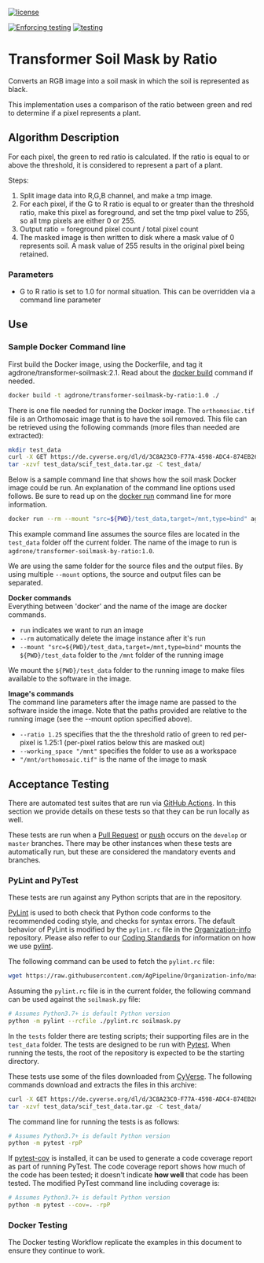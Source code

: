 [![license](https://img.shields.io/badge/license-BSD%203-green?logo=Open-Source-Initiative)](https://github.com/AgPipeline/transformer-soilmask-by-ratio/blob/add_badges/LICENSE)

[![Enforcing testing](https://github.com/AgPipeline/transformer-soilmask-by-ratio/workflows/Enforcing%20testing/badge.svg)](https://github.com/AgPipeline/transformer-soilmask-by-ratio/actions?query=workflow%3A%22Enforcing+testing%22)
[![testing](https://github.com/AgPipeline/transformer-soilmask-by-ratio/workflows/Testing%20Docker%20image/badge.svg)](https://github.com/AgPipeline/transformer-soilmask-by-ratio/actions?query=workflow%3A%22Testing+Docker+image%22)

# Transformer Soil Mask by Ratio

Converts an RGB image into a soil mask in which the soil is represented as black.

This implementation uses a comparison of the ratio between green and red to determine if a pixel represents a plant.

## Algorithm Description

For each pixel, the green to red ratio is calculated.
If the ratio is equal to or above the threshold, it is considered to represent a part of a plant.

Steps:

1. Split image data into R,G,B channel, and make a tmp image.
2. For each pixel, if the G to  R ratio is equal to or greater than the threshold ratio, make this pixel as foreground, and set the tmp pixel value to 255, so all tmp pixels are either 0 or 255.
3. Output ratio = foreground pixel count / total pixel count
4. The masked image is then written to disk where a mask value of 0 represents soil. A mask value of 255 results in the original pixel being retained.

### Parameters

* G to R ratio is set to 1.0 for normal situation. This can be overridden via a command line parameter 

## Use 

### Sample Docker Command line

First build the Docker image, using the Dockerfile, and tag it agdrone/transformer-soilmask:2.1. 
Read about the [docker build](https://docs.docker.com/engine/reference/commandline/build/) command if needed.

```bash
docker build -t agdrone/transformer-soilmask-by-ratio:1.0 ./
```

There is one file needed for running the Docker image.
The `orthomosiac.tif` file is an Orthomosaic image that is to have the soil removed.
This file can be retrieved using the following commands (more files than needed are extracted):
```bash
mkdir test_data
curl -X GET https://de.cyverse.org/dl/d/3C8A23C0-F77A-4598-ADC4-874EB265F9B0/scif_test_data.tar.gz -o test_data/scif_test_data.tar.gz
tar -xzvf test_data/scif_test_data.tar.gz -C test_data/
```

Below is a sample command line that shows how the soil mask Docker image could be run.
An explanation of the command line options used follows.
Be sure to read up on the [docker run](https://docs.docker.com/engine/reference/run/) command line for more information.

```bash
docker run --rm --mount "src=${PWD}/test_data,target=/mnt,type=bind" agdrone/transformer-soilmask-by-ratio:1.0 --ratio 1.25 --working_space "/mnt" "/mnt/orthomosaic.tif"
```

This example command line assumes the source files are located in the `test_data` folder off the current folder.
The name of the image to run is `agdrone/transformer-soilmask-by-ratio:1.0`.

We are using the same folder for the source files and the output files.
By using multiple `--mount` options, the source and output files can be separated.

**Docker commands** \
Everything between 'docker' and the name of the image are docker commands.

- `run` indicates we want to run an image
- `--rm` automatically delete the image instance after it's run
- `--mount "src=${PWD}/test_data,target=/mnt,type=bind"` mounts the `${PWD}/test_data` folder to the `/mnt` folder of the running image

We mount the `${PWD}/test_data` folder to the running image to make files available to the software in the image.

**Image's commands** \
The command line parameters after the image name are passed to the software inside the image.
Note that the paths provided are relative to the running image (see the --mount option specified above).

- `--ratio 1.25` specifies that the the threshold ratio of green to red per-pixel is 1.25:1 (per-pixel ratios below this are masked out)
- `--working_space "/mnt"` specifies the folder to use as a workspace
- `"/mnt/orthomosaic.tif"` is the name of the image to mask

## Acceptance Testing

There are automated test suites that are run via [GitHub Actions](https://docs.github.com/en/actions).
In this section we provide details on these tests so that they can be run locally as well.

These tests are run when a [Pull Request](https://docs.github.com/en/github/collaborating-with-issues-and-pull-requests/about-pull-requests) or [push](https://docs.github.com/en/github/using-git/pushing-commits-to-a-remote-repository) occurs on the `develop` or `master` branches.
There may be other instances when these tests are automatically run, but these are considered the mandatory events and branches.

### PyLint and PyTest

These tests are run against any Python scripts that are in the repository.

[PyLint](https://www.pylint.org/) is used to both check that Python code conforms to the recommended coding style, and checks for syntax errors.
The default behavior of PyLint is modified by the `pylint.rc` file in the [Organization-info](https://github.com/AgPipeline/Organization-info) repository.
Please also refer to our [Coding Standards](https://github.com/AgPipeline/Organization-info#python) for information on how we use [pylint](https://www.pylint.org/).

The following command can be used to fetch the `pylint.rc` file:
```bash
wget https://raw.githubusercontent.com/AgPipeline/Organization-info/master/pylint.rc
```

Assuming the `pylint.rc` file is in the current folder, the following command can be used against the `soilmask.py` file:
```bash
# Assumes Python3.7+ is default Python version
python -m pylint --rcfile ./pylint.rc soilmask.py
``` 

In the `tests` folder there are testing scripts; their supporting files are in the `test_data` folder.
The tests are designed to be run with [Pytest](https://docs.pytest.org/en/stable/).
When running the tests, the root of the repository is expected to be the starting directory.

These tests use some of the files downloaded from [CyVerse](https://de.cyverse.org/dl/d/3C8A23C0-F77A-4598-ADC4-874EB265F9B0/scif_test_data.tar.gz).
The following commands download and extracts the files in this archive:
```bash
curl -X GET https://de.cyverse.org/dl/d/3C8A23C0-F77A-4598-ADC4-874EB265F9B0/scif_test_data.tar.gz -o test_data/scif_test_data.tar.gz
tar -xzvf test_data/scif_test_data.tar.gz -C test_data/
```

The command line for running the tests is as follows:
```bash
# Assumes Python3.7+ is default Python version
python -m pytest -rpP
```

If [pytest-cov](https://pytest-cov.readthedocs.io/en/latest/) is installed, it can be used to generate a code coverage report as part of running PyTest.
The code coverage report shows how much of the code has been tested; it doesn't indicate **how well** that code has been tested.
The modified PyTest command line including coverage is:
```bash
# Assumes Python3.7+ is default Python version
python -m pytest --cov=. -rpP 
```

### Docker Testing

The Docker testing Workflow replicate the examples in this document to ensure they continue to work.
